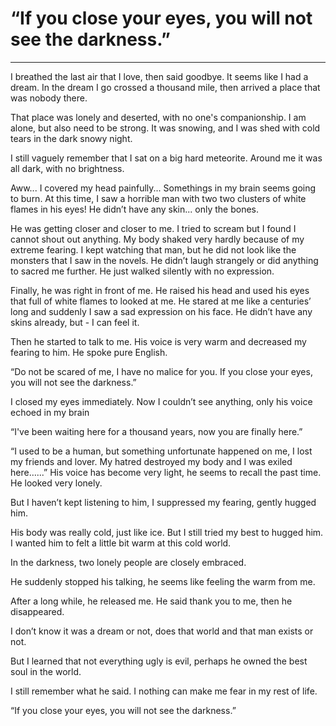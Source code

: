 # “If you close your eyes, you will not see the darkness.”

------

I breathed the last air that I love, then said goodbye. It seems like I had a dream. In the dream I go crossed a thousand mile, then arrived a place that was nobody there.

That place was lonely and deserted, with no one's companionship. I am alone, but also need to be strong. It was snowing, and I was shed with cold tears in the dark snowy night. 

I still vaguely remember that I sat on a big hard meteorite. Around me it was  all dark, with no brightness. 

Aww... I covered my head painfully... Somethings in my brain seems going to burn. At this time, I saw a horrible man with two two clusters of white flames in his eyes! He didn’t have any skin... only the bones.

He was getting closer and closer to me. I tried to scream but I found I cannot shout out anything. My body shaked very hardly because of my extreme fearing. I kept watching that man, but he did not look like the monsters that I saw in the novels. He didn’t laugh strangely or did anything to sacred me further. He just walked silently with no expression. 

Finally, he was right in front of me. He raised his head and used his eyes that full of white flames to looked at me. He stared at me like a centuries’ long and suddenly I saw a sad expression on his face. He didn’t have any skins already, but - I can feel it.

Then he started to talk to me. His voice is very warm and decreased my fearing to him. He spoke pure English. 

“Do not be scared of me, I have no malice for you. If you close your eyes, you will not see the darkness.”

I closed my eyes immediately. Now I couldn’t see anything, only his voice echoed in my brain

“I've been waiting here for a thousand years, now you are finally here.”

“I used to be a human, but something unfortunate happened on me, I lost my friends and lover. My hatred destroyed my body and I was exiled here…...” His voice has become very light, he seems to recall the past time. He looked very lonely.

But I haven’t kept listening to him, I suppressed my fearing, gently hugged him.

His body was really cold, just like ice. But I still tried my best to hugged him. I wanted him to felt a little bit warm at this cold world.

In the darkness,  two lonely people are closely embraced.

He suddenly stopped his talking, he seems like feeling the warm from me.

After a long while, he released me. He said thank you to me, then he disappeared.

I don’t know it was a dream or not, does that world and that man exists or not.

But I learned that not everything ugly is evil, perhaps he owned the best soul in the world.

I still remember what he said. I nothing can make me fear in my rest of life.

“If you close your eyes, you will not see the darkness.”
